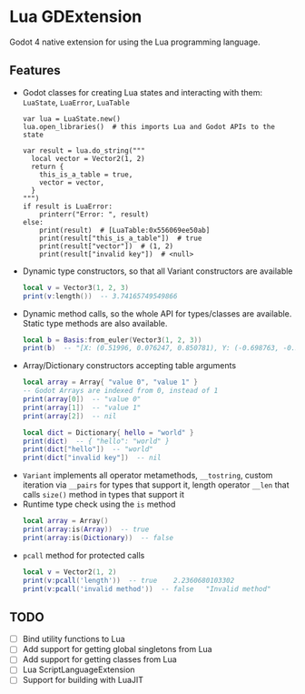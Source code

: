 # Lua GDExtension
Godot 4 native extension for using the Lua programming language.


## Features
- Godot classes for creating Lua states and interacting with them: `LuaState`, `LuaError`, `LuaTable`
  ```gdscript
  var lua = LuaState.new()
  lua.open_libraries()  # this imports Lua and Godot APIs to the state
  
  var result = lua.do_string("""
    local vector = Vector2(1, 2)
    return {
      this_is_a_table = true,
      vector = vector,
    }
  """)
  if result is LuaError:
      printerr("Error: ", result)
  else:
      print(result)  # [LuaTable:0x556069ee50ab]
      print(result["this_is_a_table"])  # true
      print(result["vector"])  # (1, 2)
      print(result["invalid key"])  # <null>
  ```
- Dynamic type constructors, so that all Variant constructors are available
  ```lua
  local v = Vector3(1, 2, 3)
  print(v:length())  -- 3.74165749549866
  ```
- Dynamic method calls, so the whole API for types/classes are available.
  Static type methods are also available.
  ```lua
  local b = Basis:from_euler(Vector3(1, 2, 3))
  print(b)  -- "[X: (0.51996, 0.076247, 0.850781), Y: (-0.698763, -0.534895, 0.474991), Z: (0.491295, -0.841471, -0.224845)]"
  ```
- Array/Dictionary constructors accepting table arguments
  ```lua
  local array = Array{ "value 0", "value 1" }
  -- Godot Arrays are indexed from 0, instead of 1
  print(array[0])  -- "value 0"
  print(array[1])  -- "value 1"
  print(array[2])  -- nil

  local dict = Dictionary{ hello = "world" }
  print(dict)  -- { "hello": "world" }
  print(dict["hello"])  -- "world"
  print(dict["invalid key"])  -- nil
  ```
- `Variant` implements all operator metamethods, `__tostring`, custom iteration via `__pairs` for types that support it, length operator `__len` that calls `size()` method in types that support it
- Runtime type check using the `is` method
  ```lua
  local array = Array()
  print(array:is(Array))  -- true
  print(array:is(Dictionary))  -- false
  ```
- `pcall` method for protected calls
  ```lua
  local v = Vector2(1, 2)
  print(v:pcall('length'))  -- true    2.2360680103302
  print(v:pcall('invalid method'))  -- false   "Invalid method"
  ```


## TODO
- [ ] Bind utility functions to Lua
- [ ] Add support for getting global singletons from Lua
- [ ] Add support for getting classes from Lua
- [ ] Lua ScriptLanguageExtension
- [ ] Support for building with LuaJIT
